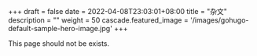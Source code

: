 +++ 
draft = false
date = 2022-04-08T23:03:01+08:00
title = "杂文"
description = ""
weight = 50
cascade.featured_image = '/images/gohugo-default-sample-hero-image.jpg'
+++

This page should not be exists.